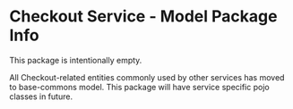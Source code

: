 # Checkout Service - Model Package Info

This package is intentionally empty.

All Checkout-related entities commonly used by other services has 
moved to base-commons model. This package will have service specific pojo
classes in future.

